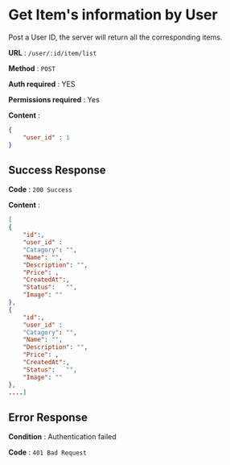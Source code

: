 
  
# Get Item's information by User

Post a User ID, the server will return all the corresponding items.

**URL** : `/user/:id/item/list`

**Method** : `POST`

**Auth required** : YES

**Permissions required** : Yes

**Content** : 
```json
{
	"user_id" : 1
}
```
## Success Response

**Code** : `200 Success`

**Content** : 
```json
[
{
    "id":,
    "user_id" : 
	"Catagory": "",  
	"Name": "",  
	"Description": "",  
	"Price": , 
	"CreatedAt":,  
	"Status":   "",
	"Image": ""
},
{
    "id":,
    "user_id" : 
	"Catagory": "",  
	"Name": "",  
	"Description": "",  
	"Price": , 
	"CreatedAt":,  
	"Status":   "",
	"Image": ""
},
....]
```


## Error Response 

**Condition** : Authentication failed

**Code** : `401 Bad Request`
